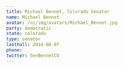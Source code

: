 ```yaml
---
title: Michael Bennet, Colorado Senator
name: Michael Bennet
avatar: /ui/img/avatars/Michael_Bennet.jpg
party: democratic
state: colorado
type: senator
lasthall: 2014-08-07
phone: 
twitter: SenBennetCO
---
```


